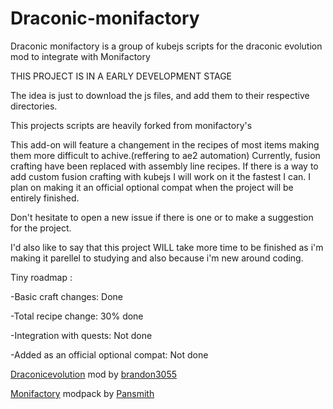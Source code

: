 # Draconic-monifactory
Draconic monifactory is a group of kubejs scripts for the draconic evolution mod to integrate with Monifactory

THIS PROJECT IS IN A EARLY DEVELOPMENT STAGE

The idea is just to download the js files, and add them to their respective directories.

This projects scripts are heavily forked from monifactory's


This add-on will feature a changement in the recipes of most items making them more difficult to achive.(reffering to ae2 automation)
Currently, fusion crafting have been replaced with assembly line recipes.
If there is a way to add custom fusion crafting with kubejs I will work on it the fastest I can.
I plan on making it an official optional compat when the project will be entirely finished.


Don't hesitate to open a new issue if there is one or to make a suggestion for the project.

I'd also like to say that this project WILL take more time to be finished as i'm making it
parellel to studying and also because i'm new around coding.

Tiny roadmap :

-Basic craft changes: Done

-Total recipe change: 30% done

-Integration with quests: Not done

-Added as an official optional compat: Not done

[Draconicevolution](https://github.com/Draconic-Inc/Draconic-Evolution) mod by [brandon3055](https://github.com/brandon3055)

[Monifactory](https://github.com/ThePansmith/Monifactory) modpack by [Pansmith](https://github.com/ThePansmith)
